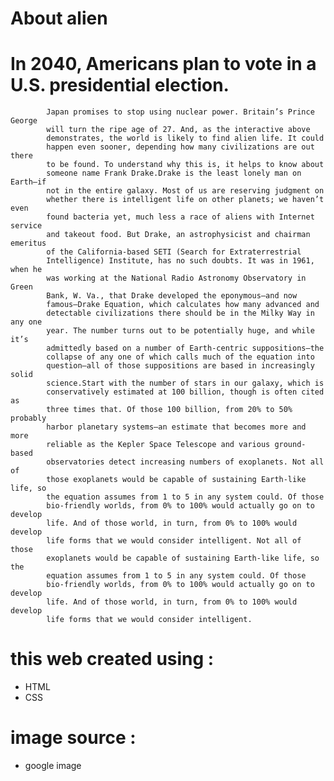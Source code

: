 # About alien

#           In 2040, Americans plan to vote in a U.S. presidential election.
            Japan promises to stop using nuclear power. Britain’s Prince George
            will turn the ripe age of 27. And, as the interactive above
            demonstrates, the world is likely to find alien life. It could
            happen even sooner, depending how many civilizations are out there
            to be found. To understand why this is, it helps to know about
            someone name Frank Drake.Drake is the least lonely man on Earth—if
            not in the entire galaxy. Most of us are reserving judgment on
            whether there is intelligent life on other planets; we haven’t even
            found bacteria yet, much less a race of aliens with Internet service
            and takeout food. But Drake, an astrophysicist and chairman emeritus
            of the California-based SETI (Search for Extraterrestrial
            Intelligence) Institute, has no such doubts. It was in 1961, when he
            was working at the National Radio Astronomy Observatory in Green
            Bank, W. Va., that Drake developed the eponymous—and now
            famous—Drake Equation, which calculates how many advanced and
            detectable civilizations there should be in the Milky Way in any one
            year. The number turns out to be potentially huge, and while it’s
            admittedly based on a number of Earth-centric suppositions—the
            collapse of any one of which calls much of the equation into
            question—all of those suppositions are based in increasingly solid
            science.Start with the number of stars in our galaxy, which is
            conservatively estimated at 100 billion, though is often cited as
            three times that. Of those 100 billion, from 20% to 50% probably
            harbor planetary systems—an estimate that becomes more and more
            reliable as the Kepler Space Telescope and various ground-based
            observatories detect increasing numbers of exoplanets. Not all of
            those exoplanets would be capable of sustaining Earth-like life, so
            the equation assumes from 1 to 5 in any system could. Of those
            bio-friendly worlds, from 0% to 100% would actually go on to develop
            life. And of those world, in turn, from 0% to 100% would develop
            life forms that we would consider intelligent. Not all of those
            exoplanets would be capable of sustaining Earth-like life, so the
            equation assumes from 1 to 5 in any system could. Of those
            bio-friendly worlds, from 0% to 100% would actually go on to develop
            life. And of those world, in turn, from 0% to 100% would develop
            life forms that we would consider intelligent.



# this web created using :
- HTML
- CSS

# image source :
- google image

